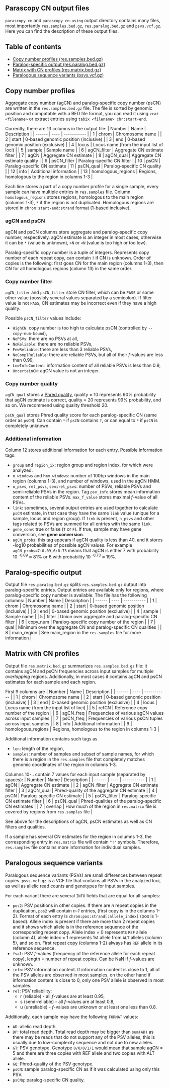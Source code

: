 Parascopy CN output files
-------------------------

`parascopy cn` and `parascopy cn-using` output directory contains many files,
most importantly `res.samples.bed.gz`, `res.paralog.bed.gz` and `psvs.vcf.gz`.
Here you can find the description of these output files.

Table of contents
-----------------
* [Copy number profiles (res.samples.bed.gz)](#copy-number-profiles)
* [Paralog-specific output (res.paralog.bed.gz)](#paralog-specific-output)
* [Matrix with CN profiles (res.matrix.bed.gz)](#matrix-with-cn-profiles)
* [Paralogous sequence variants (psvs.vcf.gz)](#paralogous-sequence-variants)

Copy number profiles
--------------------

Aggregate copy number (agCN) and paralog-specific copy number (psCN) are written in the `res.samples.bed.gz` file.
The file is sorted by genomic position and compatable with a BED file format,
you can read it using `zcat <filename>` or extract entries using `tabix <filename> chr:start-end`.

Currently, there are 13 columns in the output file:
| Number | Name | Description |
| ------ | ---- | ----------- |
|  1 | chrom | Chromosome name |
|  2 | start | 0-based genomic position (inclusive) |
|  3 | end   | 0-based genomic position (exclusive) |
|  4 | locus | Locus name (from the input list of loci) |
|  5 | sample | Sample name |
|  6 | agCN_filter | Aggregate CN estimate filter |
|  7 | agCN | Aggregate CN estimate |
|  8 | agCN_qual | Aggregate CN estimate quality |
|  9 | psCN_filter | Paralog-specific CN filter |
| 10 | psCN | Paralog-specific CN estimate
| 11 | psCN_qual | Paralog-specific CN quality |
| 12 | info | Additional information |
| 13 | homologous_regions | Regions, homologous to the region in columns 1-3 |

Each line stores a part of a copy number profile for a single sample, every sample can have multiple entries in `res.samples` file.
Column `homologous_regions` stores regions, homologous to the main region (columns 1-3), `*` if the region is not duplicated.
Homologous regions are stored in `chrom:start-end:strand` format (1-based inclusive).

### agCN and psCN

agCN and psCN columns store aggregate and paralog-specific copy number, respectively.
agCN estimate is an integer in most cases, otherwise it can be `*` (value is unknown), `>N` or `<N`
(value is too high or too low).

Paralog-specific copy number is a tuple of integers.
Represents copy number of each repeat copy, can contain `?` if CN is unknown.
Order of copies is the following: first goes CN for the main region (columns 1-3),
then CN for all homologous regions (column 13) in the same order.

### Copy number filter

`agCN_filter` and `psCN_filter` store CN filter, which can be `PASS` or some other value
(possibly several values separated by a semicolon).
If filter value is not `PASS`, CN estimates may be incorrect even if they have a high quality.

Possible `psCN_filter` values include:
- `HighCN`: copy number is too high to calculate psCN (controlled by `--copy-num-bound`),
- `NoPSVs`: there are no PSVs at all,
- `NoReliable`: there are no reliable PSVs,
- `FewReliable`: there are less than 3 reliable PSVs,
- `NoComplReliable`: there are reliable PSVs, but all of their *f*-values are less than 0.99,
- `LowInfoContent`: information content of all reliable PSVs is less than 0.9,
- `UncertainCN`: agCN value is not an integer.

### Copy number quality

`agCN_qual` stores a [Phred quality](https://en.wikipedia.org/wiki/Phred_quality_score),
quality = 10 represents 90% probability that agCN estimate is correct, quality = 20 represents 99% probability, and so on.
We recommend using quality threshold 20.

`psCN_qual` stores Phred quality score for each paralog-specific CN (same order as `psCN`).
Can contain `*` if `psCN` contains `?`, or can equal to `*` if `psCN` is completely unknown.

### Additional information

Column 12 stores additional information for each entry. Possible information tags:
- `group` and `region_ix`: region group and region index, for which were analyzed.
- `n_windows` and `hmm_windows`: number of 100bp windows in the main region (columns 1-3), and number of windows, used in the agCN HMM.
- `n_psvs`, `rel_psvs`, `semirel_psvs`: number of PSVs, reliable PSVs and semi-reliable PSVs in the region.
Tag `psv_info` stores mean information content of the reliable PSVs. `max_f_value` stores maximal *f*-value of all PSVs.
- `link`: sometimes, several output entries are used together to calculate `psCN` estimate,
in that case they have the same `link` value (unique for a sample, locus and region group).
If `link` is present, `n_psvs` and other tags related to PSVs are summed for all entries with the same `link`.
- `gene_conv`: true or false (`T` or `F`). If true, sample may have gene conversion, see **gene conversion**.
- `agCN_probs`: this tag appears if agCN quality is less than 40, and it stores -log10 probabilities of possible agCN values.
    For example `agCN_probs=7:0.09,6:0.73` means that agCN is either 7 with probability 10<sup> -0.09</sup> ≈ 81%
    or 6 with probability 10<sup> -0.73</sup> ≈ 19%.

Paralog-specific output
-----------------------

Output file `res.paralog.bed.gz` splits `res.samples.bed.gz` output into paralog-specific entries.
Output entries are available only for regions, where paralog-specific copy number is available.
The file has the following columns:
| Number | Name | Description |
| ------ | ---- | ----------- |
| 1 | chrom | Chromosome name |
| 2 | start | 0-based genomic position (inclusive) |
| 3 | end   | 0-based genomic position (exclusive) |
| 4 | sample   | Sample name |
| 5 | filter   | Union over aggregate and paralog-specific CN filter |
| 6 | copy_num | Paralog-specific copy number of the region |
| 7 | qual     | Minimum over the aggregate CN and paralog-specific CN qualities |
| 8 | main_region | See main_region in the `res.samples` file for more information |

Matrix with CN profiles
-----------------------

Output file `res.matrix.bed.gz` summarizes `res.samples.bed.gz` file: it contains agCN and psCN frequencies
across input samples for multiple *overlapping* regions.
Additionally, in most cases it contains agCN and psCN estimates for each sample and each region.

First 9 columns are
| Number | Name | Description |
| ------ | ---- | ----------- |
|  1 | chrom | Chromosome name |
|  2 | start | 0-based genomic position (inclusive) |
|  3 | end   | 0-based genomic position (exclusive) |
|  4 | locus | Locus name (from the input list of loci) |
|  5 | refCN | Reference copy number of the region |
|  6 | agCN_freq | Frequencies of various agCN values across input samples |
|  7 | psCN_freq | Frequencies of various psCN tuples across input samples |
|  8 | info | Additional information |
|  9 | homologous_regions | Regions, homologous to the region in columns 1-3 |

Additional information contains such tags as
- `len`: length of the region,
- `samples`: number of samples and subset of sample names, for which there is a region in the `res.samples` file
    that completely matches genomic coordinates of the region in columns 1-3.

Columns 10-.. contain 7 values for each input sample (separated by spaces):
| Number | Name | Description |
| ------ | ---- | ----------- |
| 1 | agCN | Aggregate CN estimate |
| 2 | agCN_filter | Aggregate CN estimate filter |
| 3 | agCN_qual | Phred-quality of the aggregate CN estimate |
| 4 | psCN | Paralog-specific CN estimate |
| 5 | psCN_filter | Paralog-specific CN estimate filter |
| 6 | psCN_qual | Phred-qualities of the paralog-specific CN estimates |
| 7 | overlap | How much of the region in `res.matrix` file is covered by regions from `res.samples` file |

See above for the descriptions of agCN, psCN estimates as well as CN filters and qualities.

If a sample has several CN estimates for the region in columns 1-3, the corresponding entry in `res.matrix`
file will contain `"!"` symbols. Therefore, `res.samples` file contains more information for individual samples.

Paralogous sequence variants
----------------------------

Paralogous sequence variants (PSVs) are small differences between repeat copies.
`psvs.vcf.gz` is a VCF file that contains all PSVs in the analyzed loci, as well as allelic read counts and genotypes
for input samples.

For each variant there are several `INFO` fields that are equal for all samples:
- `pos2`: PSV positions in other copies.
    If there are *n* repeat copies in the duplication, `pos2` will contain *n-1* entries, (first copy is in the columns 1-2).
    Format of each entry is `chrom:pos:strand[:allele_index]` (pos is 1-based).
    Allele index is present if there are more than 2 repeat copies and it shows
    which allele is in the reference sequence of the corresponding repeat copy.
    Allele index = 0 represents `REF` allele (column 4), allele index = 1 represents 1st allele from `ALT` alleles (column 5),
    and so on.
    First repeat copy (columns 1-2) always has `REF` allele in its reference sequence.
- `fval`: PSV *f*-values (frequency of the reference allele for each repeat copy), length = number of repeat copies.
    Can be NaN if *f*-values are unknown.
- `info`: PSV information content. If information content is close to 1, all of the PSV alleles are observed in most samples,
    on the other hand if information content is close to 0, only one PSV allele is observed in most samples.
- `rel`: PSV reliability:
    * r (reliable) - all *f*-values are at least 0.95,
    * s (semi-reliable) - all *f*-values are at least 0.8,
    * u (unreliable) - *f*-values are unknown or at least one less than 0.8.

Additionally, each sample may have the following `FORMAT` values:
- `AD`: allelic read depth.
- `DP`: total read depth.
    Total read depth may be bigger than `sum(AD)` as there may be reads that do not support any of the PSV alleles,
    this is usually due to low-complexity sequence and not due to new alleles.
- `GT`: PSV genotype. Genotype `0/0/0/1/1` would mean that sample agCN = 5 and there are three copies with REF allele
    and two copies with ALT allele.
- `GQ`: Phred-quality of the PSV genotype.
- `psCN`: sample paralog-specific CN as if it was calculated using only this PSV.
- `psCNq`: paralog-specific CN quality.
